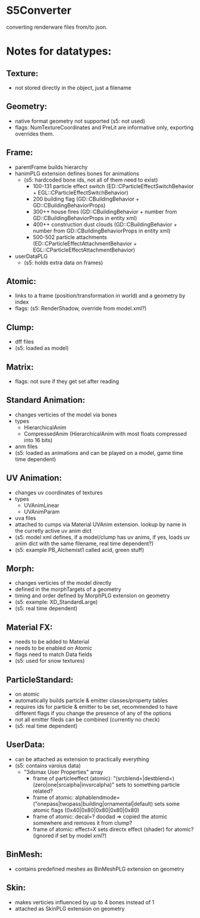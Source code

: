 # S5Converter

converting renderware files from/to json.


# Notes for datatypes:

## Texture:
- not stored directly in the object, just a filename

## Geometry:
- native format geometry not supported (s5: not used)
- flags: NumTextureCoordinates and PreLit are informative only, exporting overrides them.

## Frame:
- parentFrame builds hierarchy
- hanimPLG extension defines bones for animations
	- (s5: hardcoded bone ids, not all of them need to exist)
		- 100-131 particle effect switch (ED::CParticleEffectSwitchBehavior + EGL::CParticleEffectSwitchBehavior)
		- 200 building flag (GD::CBuildingBehavior + GD::CBuildingBehaviorProps)
		- 300++ house fires (GD::CBuildingBehavior + number from GD::CBuildingBehaviorProps in entity xml)
		- 400++ construction dust clouds (GD::CBuildingBehavior + number from GD::CBuildingBehaviorProps in entity xml)
		- 500-502 particle attachments (ED::CParticleEffectAttachmentBehavior + EGL::CParticleEffectAttachmentBehavior)
- userDataPLG
	- (s5: holds extra data on frames)

## Atomic:
- links to a frame (position/transformation in world) and a geometry by index
- flags: (s5: RenderShadow, override from model.xml?)

## Clump:
- dff files
- (s5: loaded as model)

## Matrix:
- flags: not sure if they get set after reading

## Standard Animation:
- changes verticies of the model via bones
- types
	- HierarchicalAnim
	- CompressedAnim (HierarchicalAnim with most floats compressed into 16 bits)
- anm files
- (s5: loaded as animations and can be played on a model, game time time dependent)

## UV Animation:
- changes uv coordinates of textures
- types
	- UVAnimLinear
	- UVAnimParam
- uva files
- attached to cumps via Material UVAnim extension. lookup by name in the curretly active uv anim dict
- (s5: model xml defines, if a model/clump has uv anims, if yes, loads uv anim dict with the same filename, real time dependent?)
- (s5: example PB_Alchemist1 called acid, green stuff)

## Morph:
- changes verticies of the model directly
- defined in the morphTargets of a geometry
- timing and order defined by MorphPLG extension on geometry
- (s5: example: XD_StandardLarge)
- (s5: real time dependent)

## Material FX:
- needs to be added to Material
- needs to be enabled on Atomic
- flags need to match Data fields
- (s5: used for snow textures)

## ParticleStandard:
- on atomic
- automatically builds particle & emitter classes/property tables
- requires ids for particle & emitter to be set, recommended to have different flags if you change the presence of any of the options
- not all emitter fileds can be combined (currently no check)
- (s5: real time dependent)

## UserData:
- can be attached as extension to practically everything
- (s5: contains varoius data)
	- "3dsmax User Properties" array
		- frame of particleeffect (atomic): "(srcblend=|destblend=)(zero|one|srcalpha|invsrcalpha)" sets to something particle related?
		- frame of atomic: alphablendmode=("onepass|twopass|building|ornamental|default) sets some atomic flags (0x40|0x80|0x80|0x80|0x80)
		- frame of atomic: decal=? doodad => copied the atomic somewhere and removes it from clump?
		- frame of atomic: effect=X sets directx effect (shader) for atomic? (ignored if set by model xml?)

## BinMesh:
- contains predefined meshes as BinMeshPLG extension on geometry

## Skin:
- makes verticies influenced by up to 4 bones instead of 1
- attached as SkinPLG extension on geometry
